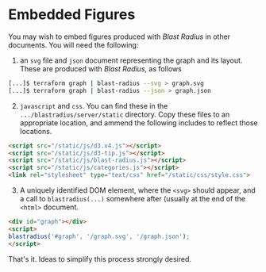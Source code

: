 # Embedded Figures

You may wish to embed figures produced with *Blast Radius* in other documents. You will need the following:

 1. an `svg` file and `json` document representing the graph and its layout. These are produced with *Blast Radius*, as follows

````bash
[...]$ terraform graph | blast-radius --svg > graph.svg
[...]$ terraform graph | blast-radius --json > graph.json
````

  2. `javascript` and `css`. You can find these in the `.../blastradius/server/static` directory. Copy these files to an appropriate location, and ammend the following includes to reflect those locations.

  ````html
<script src="/static/js/d3.v4.js"></script>
<script src="/static/js/d3-tip.js"></script>
<script src="/static/js/blast-radius.js"></script>
<script src="/static/js/categories.js"></script>
<link rel="stylesheet" type="text/css" href="/static/css/style.css">
  ````

  3. A uniquely identified DOM element, where the `<svg>` should appear, and a call to `blastradius(...)` somewhere after (usually at the end of the `<html>` document. 

  ````html
<div id="graph"></div> 
<script>
blastradius('#graph', '/graph.svg', '/graph.json');
</script>
````

That's it. Ideas to simplify this process strongly desired. 